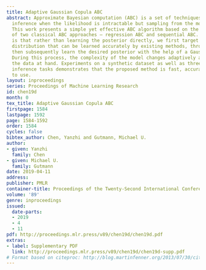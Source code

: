 ```yaml
---
title: Adaptive Gaussian Copula ABC
abstract: Approximate Bayesian computation (ABC) is a set of techniques for Bayesian
  inference when the likelihood is intractable but sampling from the model is possible.
  This work presents a simple yet effective ABC algorithm based on the combination
  of two classical ABC approaches — regression ABC and sequential ABC. The key idea
  is that rather than learning the posterior directly, we first target another auxiliary
  distribution that can be learned accurately by existing methods, through which we
  then subsequently learn the desired posterior with the help of a Gaussian copula.
  During this process, the complexity of the model changes adaptively according to
  the data at hand. Experiments on a synthetic dataset as well as three real-world
  inference tasks demonstrates that the proposed method is fast, accurate, and easy
  to use.
layout: inproceedings
series: Proceedings of Machine Learning Research
id: chen19d
month: 0
tex_title: Adaptive Gaussian Copula ABC
firstpage: 1584
lastpage: 1592
page: 1584-1592
order: 1584
cycles: false
bibtex_author: Chen, Yanzhi and Gutmann, Michael U.
author:
- given: Yanzhi
  family: Chen
- given: Michael U.
  family: Gutmann
date: 2019-04-11
address: 
publisher: PMLR
container-title: Proceedings of the Twenty-Second International Conference on Artificial Intelligence and Statistics
volume: '89'
genre: inproceedings
issued:
  date-parts:
  - 2019
  - 4
  - 11
pdf: http://proceedings.mlr.press/v89/chen19d/chen19d.pdf
extras:
- label: Supplementary PDF
  link: http://proceedings.mlr.press/v89/chen19d/chen19d-supp.pdf
# Format based on citeproc: http://blog.martinfenner.org/2013/07/30/citeproc-yaml-for-bibliographies/
---
```


